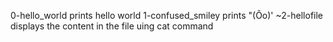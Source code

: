 0-hello_world prints hello world
1-confused_smiley prints "(Ôo)'
~2-hellofile displays the content in the file uing cat command
